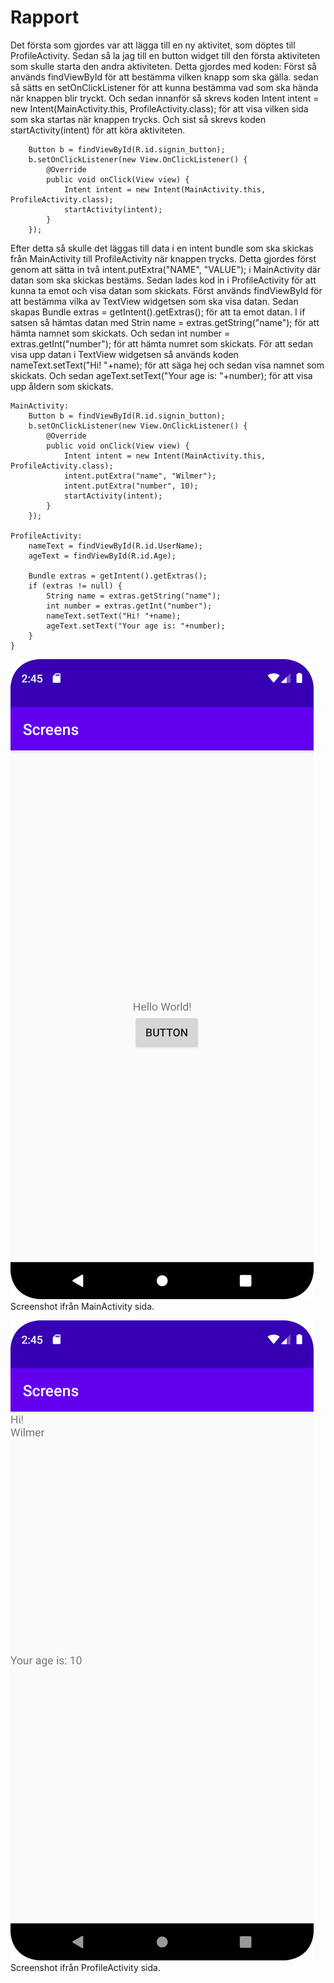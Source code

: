 
# Rapport

Det första som gjordes var att lägga till en ny aktivitet, som döptes till ProfileActivity.
Sedan så la jag till en button widget till den första aktiviteten som skulle starta den andra aktiviteten.
Detta gjordes med koden:
Först så används findViewById för att bestämma vilken knapp som ska gälla.
sedan så sätts en setOnClickListener för att kunna bestämma vad som ska hända när knappen blir tryckt.
Och sedan innanför så skrevs koden Intent intent = new Intent(MainActivity.this, ProfileActivity.class); för att visa vilken sida som ska startas när knappen trycks.
Och sist så skrevs koden startActivity(intent) för att köra aktiviteten.

```
    Button b = findViewById(R.id.signin_button);
    b.setOnClickListener(new View.OnClickListener() {
        @Override
        public void onClick(View view) {
            Intent intent = new Intent(MainActivity.this, ProfileActivity.class);
            startActivity(intent);
        }
    });

```

Efter detta så skulle det läggas till data i en intent bundle som ska skickas från MainActivity till ProfileActivity när knappen trycks.
Detta gjordes först genom att sätta in två intent.putExtra("NAME", "VALUE"); i MainActivity där datan som ska skickas bestäms.
Sedan lades kod in i ProfileActivity för att kunna ta emot och visa datan som skickats.
Först används findViewById för att bestämma vilka av TextView widgetsen som ska visa datan.
Sedan skapas Bundle extras = getIntent().getExtras(); för att ta emot datan.
I if satsen så hämtas datan med Strin name = extras.getString("name"); för att hämta namnet som skickats.
Och sedan int number = extras.getInt("number"); för att hämta numret som skickats.
För att sedan visa upp datan i TextView widgetsen så används koden nameText.setText("Hi! "+name); för att säga hej och sedan visa namnet som skickats.
Och sedan ageText.setText("Your age is: "+number); för att visa upp åldern som skickats.

```
MainActivity:
    Button b = findViewById(R.id.signin_button);
    b.setOnClickListener(new View.OnClickListener() {
        @Override
        public void onClick(View view) {
            Intent intent = new Intent(MainActivity.this, ProfileActivity.class);
            intent.putExtra("name", "Wilmer");
            intent.putExtra("number", 10);
            startActivity(intent);
        }
    });

ProfileActivity:
    nameText = findViewById(R.id.UserName);
    ageText = findViewById(R.id.Age);

    Bundle extras = getIntent().getExtras();
    if (extras != null) {
        String name = extras.getString("name");
        int number = extras.getInt("number");
        nameText.setText("Hi! "+name);
        ageText.setText("Your age is: "+number);
    }
}
```

![](Screenshot1.png)
Screenshot ifrån MainActivity sida.

![](Screenshot2.png)
Screenshot ifrån ProfileActivity sida.